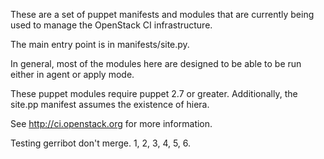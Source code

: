These are a set of puppet manifests and modules that are currently being
used to manage the OpenStack CI infrastructure.

The main entry point is in manifests/site.py.

In general, most of the modules here are designed to be able to be run
either in agent or apply mode.

These puppet modules require puppet 2.7 or greater. Additionally, the
site.pp manifest assumes the existence of hiera.

See http://ci.openstack.org for more information.

Testing gerribot don't merge. 1, 2, 3, 4, 5, 6.
